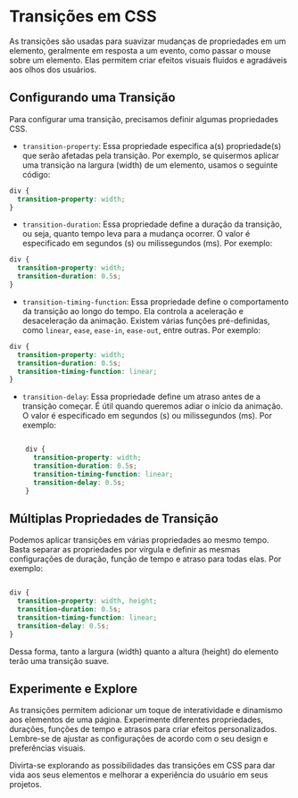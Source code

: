 # Transições em CSS

As transições são usadas para suavizar mudanças de propriedades em um elemento, geralmente em resposta a um evento, como passar o mouse sobre um elemento. Elas permitem criar efeitos visuais fluidos e agradáveis aos olhos dos usuários.

## Configurando uma Transição

Para configurar uma transição, precisamos definir algumas propriedades CSS.

- ``transition-property``: Essa propriedade especifica a(s) propriedade(s) que serão afetadas pela transição. Por exemplo, se quisermos aplicar uma transição na largura (width) de um elemento, usamos o seguinte código:

```css
div {
  transition-property: width;
}
```

- ``transition-duration``: Essa propriedade define a duração da transição, ou seja, quanto tempo leva para a mudança ocorrer. O valor é especificado em segundos (s) ou milissegundos (ms). Por exemplo:

```css
div {
  transition-property: width;
  transition-duration: 0.5s;
}
```

- ``transition-timing-function``: Essa propriedade define o comportamento da transição ao longo do tempo. Ela controla a aceleração e desaceleração da animação. Existem várias funções pré-definidas, como ``linear``, ``ease``, ``ease-in``, ``ease-out``, entre outras. Por exemplo:

```css
div {
  transition-property: width;
  transition-duration: 0.5s;
  transition-timing-function: linear;
}
```

- ``transition-delay``: Essa propriedade define um atraso antes de a transição começar. É útil quando queremos adiar o início da animação. O valor é especificado em segundos (s) ou milissegundos (ms). Por exemplo:

```css

    div {
      transition-property: width;
      transition-duration: 0.5s;
      transition-timing-function: linear;
      transition-delay: 0.5s;
    }
```

## Múltiplas Propriedades de Transição

Podemos aplicar transições em várias propriedades ao mesmo tempo. Basta separar as propriedades por vírgula e definir as mesmas configurações de duração, função de tempo e atraso para todas elas. Por exemplo:

```css

div {
  transition-property: width, height;
  transition-duration: 0.5s;
  transition-timing-function: linear;
  transition-delay: 0.5s;
}
```

Dessa forma, tanto a largura (width) quanto a altura (height) do elemento terão uma transição suave.

## Experimente e Explore

As transições permitem adicionar um toque de interatividade e dinamismo aos elementos de uma página. Experimente diferentes propriedades, durações, funções de tempo e atrasos para criar efeitos personalizados. Lembre-se de ajustar as configurações de acordo com o seu design e preferências visuais.

Divirta-se explorando as possibilidades das transições em CSS para dar vida aos seus elementos e melhorar a experiência do usuário em seus projetos.